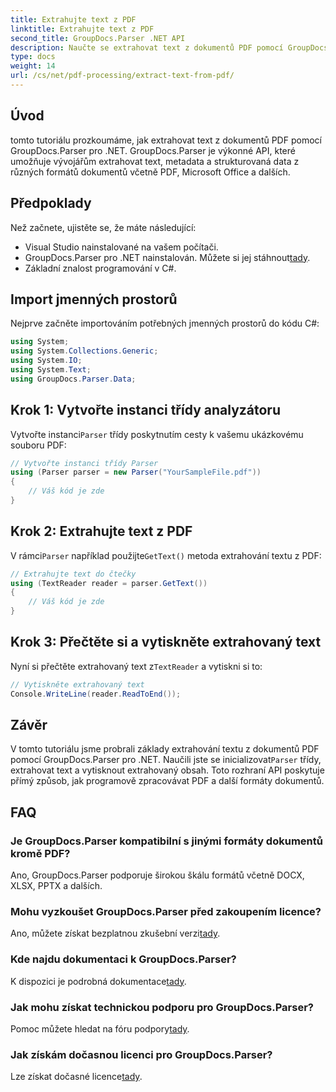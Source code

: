 ```yaml
---
title: Extrahujte text z PDF
linktitle: Extrahujte text z PDF
second_title: GroupDocs.Parser .NET API
description: Naučte se extrahovat text z dokumentů PDF pomocí GroupDocs.Parser for .NET. Výukový program krok za krokem pro vývojáře.
type: docs
weight: 14
url: /cs/net/pdf-processing/extract-text-from-pdf/
---
```

## Úvod
tomto tutoriálu prozkoumáme, jak extrahovat text z dokumentů PDF pomocí GroupDocs.Parser pro .NET. GroupDocs.Parser je výkonné API, které umožňuje vývojářům extrahovat text, metadata a strukturovaná data z různých formátů dokumentů včetně PDF, Microsoft Office a dalších.
## Předpoklady
Než začnete, ujistěte se, že máte následující:
- Visual Studio nainstalované na vašem počítači.
-  GroupDocs.Parser pro .NET nainstalován. Můžete si jej stáhnout[tady](https://releases.groupdocs.com/parser/net/).
- Základní znalost programování v C#.

## Import jmenných prostorů
Nejprve začněte importováním potřebných jmenných prostorů do kódu C#:
```csharp
using System;
using System.Collections.Generic;
using System.IO;
using System.Text;
using GroupDocs.Parser.Data;
```
## Krok 1: Vytvořte instanci třídy analyzátoru
 Vytvořte instanci`Parser` třídy poskytnutím cesty k vašemu ukázkovému souboru PDF:
```csharp
// Vytvořte instanci třídy Parser
using (Parser parser = new Parser("YourSampleFile.pdf"))
{
    // Váš kód je zde
}
```
## Krok 2: Extrahujte text z PDF
 V rámci`Parser` například použijte`GetText()` metoda extrahování textu z PDF:
```csharp
// Extrahujte text do čtečky
using (TextReader reader = parser.GetText())
{
    // Váš kód je zde
}
```
## Krok 3: Přečtěte si a vytiskněte extrahovaný text
 Nyní si přečtěte extrahovaný text z`TextReader` a vytiskni si to:
```csharp
// Vytiskněte extrahovaný text
Console.WriteLine(reader.ReadToEnd());
```

## Závěr
 V tomto tutoriálu jsme probrali základy extrahování textu z dokumentů PDF pomocí GroupDocs.Parser pro .NET. Naučili jste se inicializovat`Parser` třídy, extrahovat text a vytisknout extrahovaný obsah. Toto rozhraní API poskytuje přímý způsob, jak programově zpracovávat PDF a další formáty dokumentů.

## FAQ
### Je GroupDocs.Parser kompatibilní s jinými formáty dokumentů kromě PDF?
Ano, GroupDocs.Parser podporuje širokou škálu formátů včetně DOCX, XLSX, PPTX a dalších.
### Mohu vyzkoušet GroupDocs.Parser před zakoupením licence?
 Ano, můžete získat bezplatnou zkušební verzi[tady](https://releases.groupdocs.com/).
### Kde najdu dokumentaci k GroupDocs.Parser?
 K dispozici je podrobná dokumentace[tady](https://reference.groupdocs.com/parser/net/).
### Jak mohu získat technickou podporu pro GroupDocs.Parser?
 Pomoc můžete hledat na fóru podpory[tady](https://forum.groupdocs.com/c/parser/17).
### Jak získám dočasnou licenci pro GroupDocs.Parser?
 Lze získat dočasné licence[tady](https://purchase.groupdocs.com/temporary-license/).